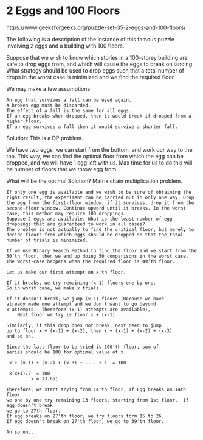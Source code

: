 # 2 Eggs and 100 Floors

https://www.geeksforgeeks.org/puzzle-set-35-2-eggs-and-100-floors/

The following is a description of the instance of this famous puzzle involving 2 eggs and a building with 100 floors. 

Suppose that we wish to know which stories in a 100-storey building are safe to drop eggs from, and which will cause the eggs to break on landing. What strategy should be used to drop eggs such that a total number of drops in the worst case is minimized and we find the required floor 

We may make a few assumptions: 

    An egg that survives a fall can be used again.
    A broken egg must be discarded.
    The effect of a fall is the same for all eggs.
    If an egg breaks when dropped, then it would break if dropped from a higher floor.
    If an egg survives a fall then it would survive a shorter fall.

Solution:
This is a DP problem.

We have two eggs, we can start from the bottom, and work our way to the top.
This way, we can find the optimal floor from which the egg can be dropped, and we will have 1 egg
left with us.
Max time for us to do this will be number of floors that we throw egg from.

What will be the optimal Solution?
Matrix chain multiplication problem.

```
If only one egg is available and we wish to be sure of obtaining the right result, the experiment can be carried out in only one way. Drop the egg from the first-floor window; if it survives, drop it from the second-floor window. Continue upward until it breaks. In the worst case, this method may require 100 droppings. 
Suppose 2 eggs are available. What is the least number of egg droppings that are guaranteed to work in all cases? 
The problem is not actually to find the critical floor, but merely to decide floors from which eggs should be dropped so that the total number of trials is minimized. 

If we use Binary Search Method to find the floor and we start from the 50’th floor, then we end up doing 50 comparisons in the worst case. The worst-case happens when the required floor is 49’th floor. 
```

```
Let us make our first attempt on x'th floor. 

If it breaks, we try remaining (x-1) floors one by one. 
So in worst case, we make x trials.

If it doesn't break, we jump (x-1) floors (Because we have
already made one attempt and we don't want to go beyond 
x attempts.  Therefore (x-1) attempts are available),
    Next floor we try is floor x + (x-1)

Similarly, if this drop does not break, next need to jump 
up to floor x + (x-1) + (x-2), then x + (x-1) + (x-2) + (x-3)
and so on.

Since the last floor to be tried is 100'th floor, sum of
series should be 100 for optimal value of x.

 x + (x-1) + (x-2) + (x-3) + .... + 1  = 100

 x(x+1)/2  = 100
         x = 13.651

Therefore, we start trying from 14'th floor. If Egg breaks on 14th floor
we one by one try remaining 13 floors, starting from 1st floor.  If egg doesn't break
we go to 27th floor.
If egg breaks on 27'th floor, we try floors form 15 to 26.
If egg doesn't break on 27'th floor, we go to 39'th floor.

An so on...
```